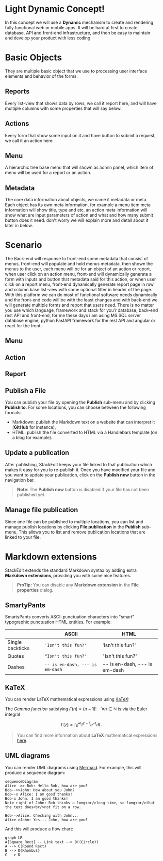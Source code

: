 # Light Dynamic Concept!

In this concept we will use a **Dynamic** mechanism to create and rendering fully functional web or mobile apps. It will be hard at first to create database, API and front-end infrastructure, and then be easy to maintain and develop your product with less coding.


# Basic Objects

They are multiple basic object that we use to processing user interface elements and behavior of the forms.


## Reports

Every list-view that shows data by rows, we call it report here, and will have multiple columns with some properties that will say below.


## Actions

Every form that show some input on it and have button to submit a request, we call it an action here.

## Menu

A hierarchic tree base menu that will shown as admin panel, which item of menu will be used for a report or an action.

## Metadata
The core data information about objects, we name it metadata or meta. Each object has its own meta information, for example a menu item meta information will show title, type and etc, an action meta information will show what are input parameters of action and what and how many submit button does it need. don't worry we will explain more and detail about it later in below.



# Scenario

The Back-end will response to front-end some metadata that consist of menus, front-end will populate and hold menus metadata, then shown the menus to the user, each menu will be for an object of an action or report, when user click on an action menu, front-end will dynamically generate a form with inputs and button that metadata said for this action, or when user click on a report menu, front-end dynamically generate report page in row and column base list-view with some optional filter in header of the page.
With this platform we can do most of functional software needs dynamically and the front-end code will be with the least changes and with back-end we will generate multiple forms and report that users need.
There is no matter you use which language, framework and stack for you'r database, back-end rest API and front-end, for me these days i am using MS SQL server database engine, python FastAPI framework for the rest API and angular or react for the front.
	
## Menu

## Action

## Report

## Publish a File

You can publish your file by opening the **Publish** sub-menu and by clicking **Publish to**. For some locations, you can choose between the following formats:

- Markdown: publish the Markdown text on a website that can interpret it (**GitHub** for instance),
- HTML: publish the file converted to HTML via a Handlebars template (on a blog for example).

## Update a publication

After publishing, StackEdit keeps your file linked to that publication which makes it easy for you to re-publish it. Once you have modified your file and you want to update your publication, click on the **Publish now** button in the navigation bar.

> **Note:** The **Publish now** button is disabled if your file has not been published yet.

## Manage file publication

Since one file can be published to multiple locations, you can list and manage publish locations by clicking **File publication** in the **Publish** sub-menu. This allows you to list and remove publication locations that are linked to your file.


# Markdown extensions

StackEdit extends the standard Markdown syntax by adding extra **Markdown extensions**, providing you with some nice features.

> **ProTip:** You can disable any **Markdown extension** in the **File properties** dialog.


## SmartyPants

SmartyPants converts ASCII punctuation characters into "smart" typographic punctuation HTML entities. For example:

|                |ASCII                          |HTML                         |
|----------------|-------------------------------|-----------------------------|
|Single backticks|`'Isn't this fun?'`            |'Isn't this fun?'            |
|Quotes          |`"Isn't this fun?"`            |"Isn't this fun?"            |
|Dashes          |`-- is en-dash, --- is em-dash`|-- is en-dash, --- is em-dash|


## KaTeX

You can render LaTeX mathematical expressions using [KaTeX](https://khan.github.io/KaTeX/):

The *Gamma function* satisfying $\Gamma(n) = (n-1)!\quad\forall n\in\mathbb N$ is via the Euler integral

$$
\Gamma(z) = \int_0^\infty t^{z-1}e^{-t}dt\,.
$$

> You can find more information about **LaTeX** mathematical expressions [here](http://meta.math.stackexchange.com/questions/5020/mathjax-basic-tutorial-and-quick-reference).


## UML diagrams

You can render UML diagrams using [Mermaid](https://mermaidjs.github.io/). For example, this will produce a sequence diagram:

```mermaid
sequenceDiagram
Alice ->> Bob: Hello Bob, how are you?
Bob-->>John: How about you John?
Bob--x Alice: I am good thanks!
Bob-x John: I am good thanks!
Note right of John: Bob thinks a long<br/>long time, so long<br/>that the text does<br/>not fit on a row.

Bob-->Alice: Checking with John...
Alice->John: Yes... John, how are you?
```

And this will produce a flow chart:

```mermaid
graph LR
A[Square Rect] -- Link text --> B((Circle))
A --> C(Round Rect)
B --> D{Rhombus}
C --> D
```
<!--stackedit_data:
eyJoaXN0b3J5IjpbMTg3NDkwODY4NiwtMTQxNjcwNjMzNiw3MD
M3NTA5NDYsMTU0NDkxNTIzMiw0MzMzNTM3MDUsMzMyMjg3MjAs
LTM4Mzk1OTUyNiwtMTc1NTkxNjIyMiwtMjAyNDM3NjQ0MiwxMT
g1NDc2MjY1LDMxNTQyMDExMiwtMzMyNDU1MzYzXX0=
-->